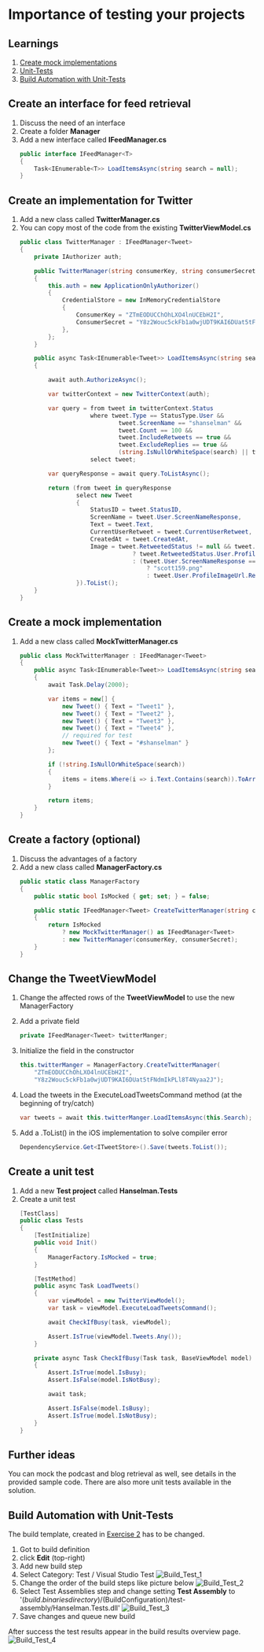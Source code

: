 
# Importance of testing your projects

## Learnings
1. [Create mock implementations](#create-an-interface-for-feed-retrieval)
1. [Unit-Tests](#create-a-unit-test)
1. [Build Automation with Unit-Tests](#build-automation-with-unit-tests)

## Create an interface for feed retrieval
1. Discuss the need of an interface
1. Create a folder **Manager**
1. Add a new interface called **IFeedManager.cs**<br/>
    ```cs
    public interface IFeedManager<T>
    {
        Task<IEnumerable<T>> LoadItemsAsync(string search = null);
    }
    ```

## Create an implementation for Twitter
1. Add a new class called **TwitterManager.cs**
1. You can copy most of the code from the existing **TwitterViewModel.cs**
    ```cs
    public class TwitterManager : IFeedManager<Tweet>
    {
        private IAuthorizer auth;

        public TwitterManager(string consumerKey, string consumerSecret)
        {
            this.auth = new ApplicationOnlyAuthorizer()
            {
                CredentialStore = new InMemoryCredentialStore
                {
                    ConsumerKey = "ZTmEODUCChOhLXO4lnUCEbH2I",
                    ConsumerSecret = "Y8z2Wouc5ckFb1a0wjUDT9KAI6DUat5tFNdmIkPLl8T4Nyaa2J",
                },
            };
        }

        public async Task<IEnumerable<Tweet>> LoadItemsAsync(string search = null)
        {

            await auth.AuthorizeAsync();

            var twitterContext = new TwitterContext(auth);

            var query = from tweet in twitterContext.Status
                        where tweet.Type == StatusType.User &&
                                tweet.ScreenName == "shanselman" &&
                                tweet.Count == 100 &&
                                tweet.IncludeRetweets == true &&
                                tweet.ExcludeReplies == true &&
                                (string.IsNullOrWhiteSpace(search) || tweet.Text.Contains(search))
                        select tweet;

            var queryResponse = await query.ToListAsync();

            return (from tweet in queryResponse
                    select new Tweet
                    {
                        StatusID = tweet.StatusID,
                        ScreenName = tweet.User.ScreenNameResponse,
                        Text = tweet.Text,
                        CurrentUserRetweet = tweet.CurrentUserRetweet,
                        CreatedAt = tweet.CreatedAt,
                        Image = tweet.RetweetedStatus != null && tweet.RetweetedStatus.User != null
                                    ? tweet.RetweetedStatus.User.ProfileImageUrl.Replace("http://", "https://")
                                    : (tweet.User.ScreenNameResponse == "shanselman"
                                        ? "scott159.png"
                                        : tweet.User.ProfileImageUrl.Replace("http://", "https://"))
                    }).ToList();
        }
    }
    ```

## Create a mock implementation
1. Add a new class called **MockTwitterManager.cs**
    ```cs
    public class MockTwitterManager : IFeedManager<Tweet>
    {
        public async Task<IEnumerable<Tweet>> LoadItemsAsync(string search = null)
        {
            await Task.Delay(2000);

            var items = new[] {
                new Tweet() { Text = "Tweet1" },
                new Tweet() { Text = "Tweet2" },
                new Tweet() { Text = "Tweet3" },
                new Tweet() { Text = "Tweet4" },
                // required for test
                new Tweet() { Text = "#shanselman" }
            };

            if (!string.IsNullOrWhiteSpace(search))
            {
                items = items.Where(i => i.Text.Contains(search)).ToArray();
            }

            return items;
        }
    }
    ```

## Create a factory (optional)
1. Discuss the advantages of a factory
1. Add a new class called **ManagerFactory.cs**
    ```cs
    public static class ManagerFactory
    {
        public static bool IsMocked { get; set; } = false;

        public static IFeedManager<Tweet> CreateTwitterManager(string consumerKey, string consumerSecret)
        {
            return IsMocked
                ? new MockTwitterManager() as IFeedManager<Tweet>
                : new TwitterManager(consumerKey, consumerSecret);
        }
    }
    ```

## Change the TweetViewModel
1. Change the affected rows of the **TweetViewModel** to use the new ManagerFactory
1. Add a private field<br/>

   ```cs
   private IFeedManager<Tweet> twitterManger;
   ```
1. Initialize the field in the constructor<br/>

    ```cs
    this.twitterManger = ManagerFactory.CreateTwitterManager(
        "ZTmEODUCChOhLXO4lnUCEbH2I",
        "Y8z2Wouc5ckFb1a0wjUDT9KAI6DUat5tFNdmIkPLl8T4Nyaa2J");
    ```
1. Load the tweets in the ExecuteLoadTweetsCommand method (at the beginning of try/catch)<br/>

    ```cs
    var tweets = await this.twitterManger.LoadItemsAsync(this.Search);
    ```
1. Add a .ToList() in the iOS implementation to solve compiler error<br/>

    ```cs
    DependencyService.Get<ITweetStore>().Save(tweets.ToList());
    ```    


## Create a unit test
1. Add a new **Test project** called **Hanselman.Tests**
1. Create a unit test
    ```cs
    [TestClass]
    public class Tests
    {
        [TestInitialize]
        public void Init()
        {
            ManagerFactory.IsMocked = true;
        }

        [TestMethod]
        public async Task LoadTweets()
        {
            var viewModel = new TwitterViewModel();
            var task = viewModel.ExecuteLoadTweetsCommand();

            await CheckIfBusy(task, viewModel);

            Assert.IsTrue(viewModel.Tweets.Any());
        } 

        private async Task CheckIfBusy(Task task, BaseViewModel model)
        {
            Assert.IsTrue(model.IsBusy);
            Assert.IsFalse(model.IsNotBusy);

            await task;

            Assert.IsFalse(model.IsBusy);
            Assert.IsTrue(model.IsNotBusy);
        }
    }
    ```

## Further ideas
You can mock the podcast and blog retrieval as well, see details in the provided sample code. There are also more unit tests available in the solution. 


## Build Automation with Unit-Tests
The build template, created in [Exercise 2](exercise2.md) has to be changed.

1. Got to build definition
1. click **Edit** (top-right)
1. Add new build step
1. Select Category: Test / Visual Studio Test
![Build_Test_1](images/exercise3/Build_Test_1.png "Add Visual Studio Test build step")
1. Change the order of the build steps like picture below
![Build_Test_2](images/exercise3/Build_Test_2.png "New step order")
1. Select Test Assemblies step and change setting **Test Assembly** to '$(build.binariesdirectory)/$(BuildConfiguration)/test-assembly/Hanselman.Tests.dll'
![Build_Test_3](images/exercise3/Build_Test_3.png "Unit-Test build step")
1. Save changes and queue new build

After success the test results appear in the build results overview page.
![Build_Test_4](images/exercise3/Build_Test_4.png "Unit-Test build step")
